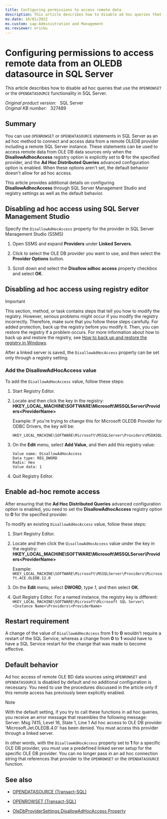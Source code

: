 ```yaml
---
title: Configuring permissions to access remote data
description: This article describes how to disable ad hoc queries that use the OPENROWSET or the OPENDATASOURCE functionality in SQL Server.
ms.date: 10/01/2022
ms.custom: sap:Administration and Management
ms.reviewer: ericbu
---
```


# Configuring permissions to access remote data from an OLEDB datasource in SQL Server

This article describes how to disable ad hoc queries that use the `OPENROWSET` or the `OPENDATASOURCE` functionality in SQL Server.

_Original product version:_ &nbsp; SQL Server  
_Original KB number:_ &nbsp; 327489

## Summary

You can use `OPENROWSET` or `OPENDATASOURCE` statements in SQL Server as an ad hoc method to connect and access data from a remote OLEDB provider including a remote SQL Server instance. These statements can be used to access remote data from OLE DB data sources only when the **DisallowAdhocAccess** registry option is explicitly set to **0** for the specified provider, and the **Ad Hoc Distributed Queries** advanced configuration option is enabled. When these options aren't set, the default behavior doesn't allow for ad hoc access.

This article provides additional details on configuring **DisallowAdhocAccess** through SQL Server Management Studio and registry settings as well as the default behavior.

## Disabling ad hoc access using SQL Server Management Studio

Specify the `DisallowAdHocAccess` property for the provider in SQL Server Management Studio (SSMS)

1. Open SSMS and expand **Providers** under **Linked Servers**.

1. Click to select the OLE DB provider you want to use, and then select the **Provider Options** button.

1. Scroll down and select the **Disallow adhoc access** property checkbox and select **OK**.

## Disabling ad hoc access using registry editor

> [!IMPORTANT]
> This section, method, or task contains steps that tell you how to modify the registry. However, serious problems might occur if you modify the registry incorrectly. Therefore, make sure that you follow these steps carefully. For added protection, back up the registry before you modify it. Then, you can restore the registry if a problem occurs. For more information about how to back up and restore the registry, see [How to back up and restore the registry in Windows](https://support.microsoft.com/en-us/topic/how-to-back-up-and-restore-the-registry-in-windows-855140ad-e318-2a13-2829-d428a2ab0692).  

After a linked server is saved, the `DisallowAdHocAccess` property can be set only through a registry setting.

### Add the DisallowAdHocAccess value

To add the `DisallowAdHocAccess` value, follow these steps:

1. Start Registry Editor.
2. Locate and then click the key in the registry: **HKEY_LOCAL_MACHINE\SOFTWARE\Microsoft\MSSQLServer\Providers\<ProviderName>**  

   Example:
   If you're trying to change this for Microsoft OLEDB Provider for ODBC Drivers, the key will be:

   `HKEY_LOCAL_MACHINE\SOFTWARE\Microsoft\MSSQLServer\Providers\MSDASQL`

3. On the **Edit** menu, select **Add Value**, and then add this registry value:

    ```console
    Value name: DisallowAdHocAccess
    Data type: REG_DWORD
    Radix: Hex
    Value data: 1
    ```

4. Quit Registry Editor.

## Enable ad-hoc remote access

After ensuring that the **Ad Hoc Distributed Queries** advanced configuration option is enabled, you need to set the **DisallowAdhocAccess** registry option to **0** for the specified provider.

To modify an existing `DisallowAdHocAccess` value, follow these steps:

1. Start Registry Editor.
2. Locate and then click the `DisallowAdHocAccess` value under the key in the registry: **HKEY_LOCAL_MACHINE\SOFTWARE\Microsoft\MSSQLServer\Providers\<ProviderName>**  

   Example:
   `HKEY_LOCAL_MACHINE\SOFTWARE\Microsoft\MSSQLServer\Providers\Microsoft.ACE.OLEDB.12.0`

3. On the **Edit** menu, select **DWORD**, type *1*, and then select **OK**.

4. Quit Registry Editor. For a named instance, the registry key is different:
`HKEY_LOCAL_MACHINE\SOFTWARE\Microsoft\Microsoft SQL Server\<Instance Name>\Providers\<ProviderName>`

## Restart requirement

A change of the value of `DisallowAdHocAccess` from **1** to **0** wouldn't require a restart of the SQL Service, whereas a change from **0** to **1** would have to have a SQL Service restart for the change that was made to become effective.

## Default behavior

Ad hoc access of remote OLE BD data sources using `OPENROWSET` and `OPENDATASOURCE` is disabled by default and no additional configuration is necessary. You need to use the procedures discussed in the article only if this remote access has previously been explicitly enabled.  

> [!NOTE]
> With the default setting, if you try to call these functions in ad hoc queries, you receive an error message that resembles the following message:
> Server: Msg 7415, Level 16, State 1, Line 1 Ad hoc access to OLE DB provider 'Microsoft.Jet.OLEDB.4.0' has been denied. You must access this provider through a linked server.

In other words, with the `DisallowAdHocAccess` property set to **1** for a specific OLE DB provider, you must use a predefined linked server setup for the specific OLE DB provider. You can no longer pass in an ad hoc connection string that references that provider to the `OPENROWSET` or the `OPENDATASOURCE` function.

## See also

- [OPENDATASOURCE (Transact-SQL)](/sql/t-sql/functions/opendatasource-transact-sql)

- [OPENROWSET (Transact-SQL)](/sql/t-sql/functions/openrowset-transact-sql)

- [OleDbProviderSettings.DisallowAdHocAccess Property](/dotnet/api/microsoft.sqlserver.management.smo.oledbprovidersettings.disallowadhocaccess)
